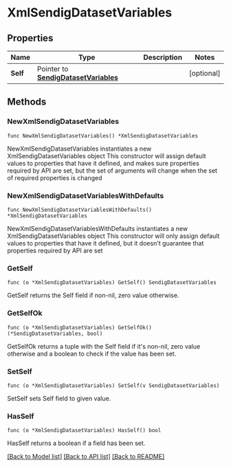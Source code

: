 # XmlSendigDatasetVariables

## Properties

Name | Type | Description | Notes
------------ | ------------- | ------------- | -------------
**Self** | Pointer to [**SendigDatasetVariables**](SendigDatasetVariables.md) |  | [optional] 

## Methods

### NewXmlSendigDatasetVariables

`func NewXmlSendigDatasetVariables() *XmlSendigDatasetVariables`

NewXmlSendigDatasetVariables instantiates a new XmlSendigDatasetVariables object
This constructor will assign default values to properties that have it defined,
and makes sure properties required by API are set, but the set of arguments
will change when the set of required properties is changed

### NewXmlSendigDatasetVariablesWithDefaults

`func NewXmlSendigDatasetVariablesWithDefaults() *XmlSendigDatasetVariables`

NewXmlSendigDatasetVariablesWithDefaults instantiates a new XmlSendigDatasetVariables object
This constructor will only assign default values to properties that have it defined,
but it doesn't guarantee that properties required by API are set

### GetSelf

`func (o *XmlSendigDatasetVariables) GetSelf() SendigDatasetVariables`

GetSelf returns the Self field if non-nil, zero value otherwise.

### GetSelfOk

`func (o *XmlSendigDatasetVariables) GetSelfOk() (*SendigDatasetVariables, bool)`

GetSelfOk returns a tuple with the Self field if it's non-nil, zero value otherwise
and a boolean to check if the value has been set.

### SetSelf

`func (o *XmlSendigDatasetVariables) SetSelf(v SendigDatasetVariables)`

SetSelf sets Self field to given value.

### HasSelf

`func (o *XmlSendigDatasetVariables) HasSelf() bool`

HasSelf returns a boolean if a field has been set.


[[Back to Model list]](../README.md#documentation-for-models) [[Back to API list]](../README.md#documentation-for-api-endpoints) [[Back to README]](../README.md)


